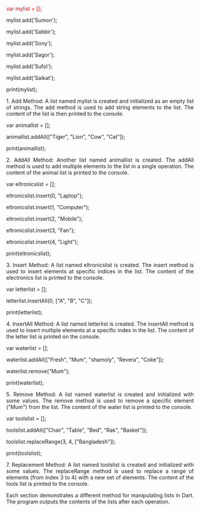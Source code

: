 <p style="color:red">
var mylist = <String>[];

mylist.add('Sumon');

mylist.add('Sabbir');

mylist.add('Sony');

mylist.add('Sagor');

mylist.add('Sufol');

mylist.add('Saikat');

print(mylist);

</p>

<p align="justify">
1. Add Method:
A list named mylist is created and initialized as an empty list of strings.
The add method is used to add string elements to the list.
The content of the list is then printed to the console.
</p>


var animallist = <String>[];

animallist.addAll(["Tiger", "Lion", "Cow", "Cat"]);

print(animallist);

<p align="justify">
2. AddAll Method:
Another list named animallist is created.
The addAll method is used to add multiple elements to the list in a single operation.
The content of the animal list is printed to the console.
</p>

   
var eltronicslist = <String>[];

eltronicslist.insert(0, "Laptop");

eltronicslist.insert(1, "Computer");

eltronicslist.insert(2, "Mobile");

eltronicslist.insert(3, "Fan");

eltronicslist.insert(4, "Light");

print(eltronicslist);

<p align="justify">
3. Insert Method:
A list named eltronicslist is created.
The insert method is used to insert elements at specific indices in the list.
The content of the electronics list is printed to the console.
</p>

   
var letterlist = <String>[];

letterlist.insertAll(0, ["A", "B", "C"]);

print(letterlist);

<p align="justify">
4. InsertAll Method:
A list named letterlist is created.
The insertAll method is used to insert multiple elements at a specific index in the list.
The content of the letter list is printed on the console.
</p>

   
var waterlist = <String>[];

waterlist.addAll(["Fresh", "Mum", "shamoly", "Revera", "Coke"]);

waterlist.remove("Mum");

print(waterlist);

<p align="justify">
5. Remove Method:
A list named waterlist is created and initialized with some values.
The remove method is used to remove a specific element ("Mum") from the list.
The content of the water list is printed to the console.
</p>

   
var toolslist = <String>[];

toolslist.addAll(["Chair", "Table", "Bed", "Rak", "Basket"]);

toolslist.replaceRange(3, 4, ["Bangladesh"]);

print(toolslist);

<p align="justify">
7. Replacement Method:
A list named toolslist is created and initialized with some values.
The replaceRange method is used to replace a range of elements (from index 3 to 4) with a new set of elements.
The content of the tools list is printed to the console.
</p>

<p align="justify">
Each section demonstrates a different method for manipulating lists in Dart. The program outputs the contents of the lists after each operation.
</p>
